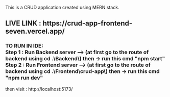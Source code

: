 This is a CRUD application created using MERN stack.<br/>

<h2>LIVE LINK : https://crud-app-frontend-seven.vercel.app/</h2>


<h3>
TO RUN IN IDE:<br/>
Step 1 : Run Backend server --> (at first go to the route of backend using cd .\Backend\) then -> run this cmd "npm start" <br/>
Step 2 : Run Frontend server --> (at first go to the route of backend using cd .\Frontend\crud-app\) then -> run this cmd "npm run dev"<br/>
</h3>

then visit : http://localhost:5173/
